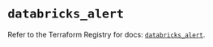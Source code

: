 # `databricks_alert`

Refer to the Terraform Registry for docs: [`databricks_alert`](https://registry.terraform.io/providers/databricks/databricks/1.55.0/docs/resources/alert).
